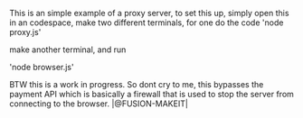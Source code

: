 This is an simple example of a proxy server, to set this up, simply open this in an codespace, make two different terminals, for one do the code
'node proxy.js'

make another terminal, and run 

'node browser.js'

BTW this is a work in progress. So dont cry to me, this bypasses the payment API which is basically a firewall that is used to stop the server from connecting to the browser.
|@FUSION-MAKEIT|
